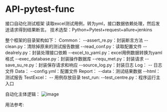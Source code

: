 # API-pytest-func
接口自动化测试框架
读取excel测试用例，转为yml，接口数据依赖处理，然后发送请求得到结果断言。
技术选型：Python+Pytest+request+allure+jenkins

整个框架的目录架构如下：
Common：
  --assert_re.py：封装断言方法
  --clean.py：清除掉原来的测试报告数据
  --read_conf.py：读取配置文件
  --dealrely.py：封装处理接口依赖
  --excel_to_yaml.py：excel用例数据转换为yaml格式
  --exec_database.py：封装操作数据库
  --requ_met.py：封装请求
  --save_su_re.py：封装保存请求和响应
  --source_log.py：封装日志
Log：
  -- 日志文件
Data：
  --config.yml：配置文件
Report：
  --data：测试结果数据
  --html：测试报告
TestExcel：
  -- 用例存放目录
test_run:
  --test_centre.py：程序运行主入口

自动化主体逻辑：
![image](https://user-images.githubusercontent.com/65322530/126269181-10f4c46b-cee0-4a6f-b7bd-ea53979a6401.png)



用法参考:

